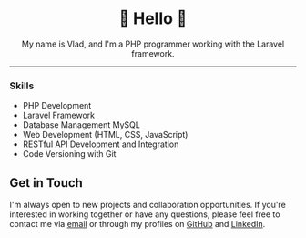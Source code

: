 <div align="center">
  <h1>👋 Hello 👋</h1>
  <p>My name is Vlad, and I'm a PHP programmer working with the Laravel framework.</p>
</div>

---

### Skills

- PHP Development
- Laravel Framework
- Database Management MySQL
- Web Development (HTML, CSS, JavaScript)
- RESTful API Development and Integration
- Code Versioning with Git

## Get in Touch

I'm always open to new projects and collaboration opportunities. If you're interested in working together or have any questions, please feel free to contact me via [email] or through my profiles on [GitHub] and [LinkedIn].

[email]: vladmaslyuk.1304@gmail.com
[GitHub]: https://github.com/Kowalski1304
[LinkedIn]: https://www.linkedin.com/in/vladyslav-masluik-b77141283/
